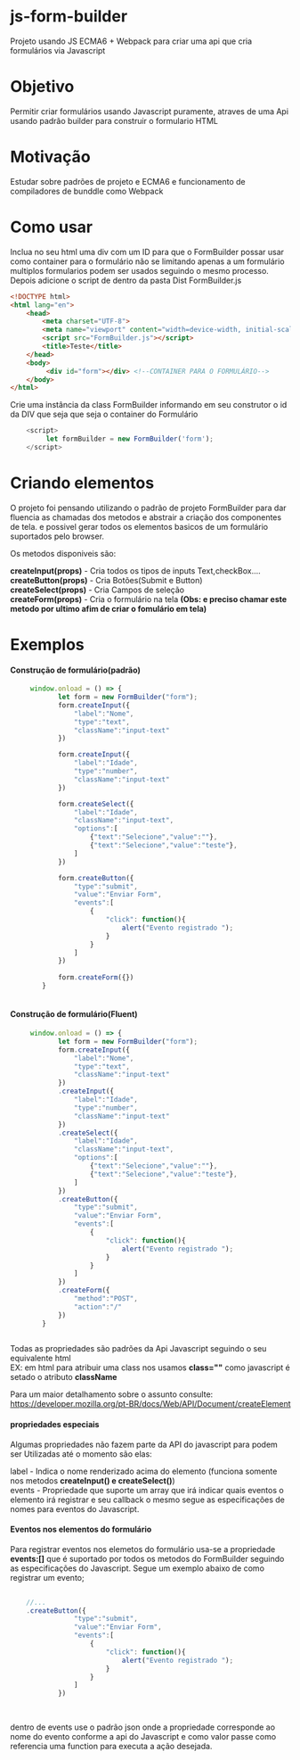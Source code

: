 # js-form-builder
Projeto usando JS ECMA6 + Webpack para criar uma api que cria formulários via Javascript

# Objetivo
Permitir criar formulários usando Javascript puramente, atraves de uma Api usando padrão builder para construir o formulario HTML

# Motivação
Estudar sobre padrões de projeto e ECMA6 e funcionamento de compiladores de bunddle como Webpack


# Como usar 

Inclua no seu html uma div com um ID para que o FormBuilder possar usar como container para o formulário não se limitando apenas a um formulário multiplos formularios podem ser usados seguindo o mesmo processo.
Depois adicione o script de dentro da pasta Dist FormBuilder.js
```html 
<!DOCTYPE html>
<html lang="en">
    <head>
        <meta charset="UTF-8">
        <meta name="viewport" content="width=device-width, initial-scale=1.0">
        <script src="FormBuilder.js"></script>
        <title>Teste</title>
    </head>
    <body>
         <div id="form"></div> <!--CONTAINER PARA O FORMULÁRIO-->
    </body>
</html>
```

Crie uma instância da class FormBuilder informando em seu construtor o id da DIV que seja que seja o container do Formulário
```javascript
    <script>
         let formBuilder = new FormBuilder('form');
    </script>
```
# Criando elementos

O projeto foi pensando utilizando o padrão de projeto FormBuilder para dar fluencia as chamadas dos metodos e abstrair a criação dos componentes de tela.
e possivel gerar todos os elementos basicos de um formulário suportados pelo browser.

Os metodos disponiveis são:

**createInput(props)**  - Cria todos os tipos de inputs Text,checkBox....<br>
**createButton(props)** - Cria Botões(Submit e Button)<br>
**createSelect(props)** - Cria Campos de seleção<br>
**createForm(props)**   - Cria o formulário na tela **(Obs: e preciso chamar este metodo por ultimo afim de criar o fomulário em tela)**<br>

# Exemplos

#### Construção de formulário(padrão)

```javascript
     window.onload = () => {
            let form = new FormBuilder("form");
            form.createInput({
                "label":"Nome",
                "type":"text",
                "className":"input-text"
            })

            form.createInput({
                "label":"Idade",
                "type":"number",
                "className":"input-text"
            })

            form.createSelect({
                "label":"Idade",
                "className":"input-text",
                "options":[
                    {"text":"Selecione","value":""},
                    {"text":"Selecione","value":"teste"},
                ]
            })

            form.createButton({
                "type":"submit",
                "value":"Enviar Form",
                "events":[
                    {
                        "click": function(){
                            alert("Evento registrado ");
                        }
                    }
                ]
            })
            
            form.createForm({})
        }
  
```

#### Construção de formulário(Fluent)

```javascript
     window.onload = () => {
            let form = new FormBuilder("form");
            form.createInput({
                "label":"Nome",
                "type":"text",
                "className":"input-text"
            })
            .createInput({
                "label":"Idade",
                "type":"number",
                "className":"input-text"
            })
            .createSelect({
                "label":"Idade",
                "className":"input-text",
                "options":[
                    {"text":"Selecione","value":""},
                    {"text":"Selecione","value":"teste"},
                ]
            })
            .createButton({
                "type":"submit",
                "value":"Enviar Form",
                "events":[
                    {
                        "click": function(){
                            alert("Evento registrado ");
                        }
                    }
                ]
            })
            .createForm({
                "method":"POST",
                "action":"/"
            })
        }
  
```
Todas as propriedades são padrões da Api Javascript seguindo o seu equivalente html <br>
EX: em html para atribuir uma class nos usamos **class=""** como javascript é setado o atributo **className**<br>

Para um maior detalhamento sobre o assunto consulte:
https://developer.mozilla.org/pt-BR/docs/Web/API/Document/createElement

#### propriedades especiais

Algumas propriedades não fazem parte da API do javascript para podem ser Utilizadas até o momento são elas:

label - Indica o nome renderizado acima do elemento (funciona somente nos metodos **createInput() e createSelect()**)<br>
events - Propriedade que suporte um array que irá indicar quais eventos o elemento irá registrar e seu callback o mesmo segue as especificações de nomes para eventos do Javascript.

#### Eventos nos elementos do formulário

Para registrar eventos nos elemetos do formulário usa-se a propriedade **events:[]** que é suportado por todos os metodos do FormBuilder seguindo as especificações do Javascript. Segue um exemplo abaixo de como registrar um evento;

```javascript
    
    //...
    .createButton({
                "type":"submit",
                "value":"Enviar Form",
                "events":[
                    {
                        "click": function(){
                            alert("Evento registrado ");
                        }
                    }
                ]
            })
    
    
```
dentro de events use o padrão json onde a propriedade corresponde ao nome do evento conforme a api do Javascript e como valor passe como referencia uma function para executa a ação desejada.




